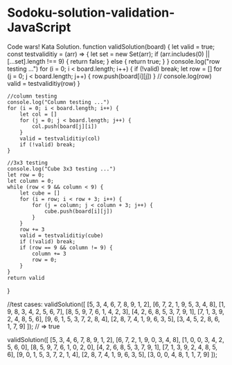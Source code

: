 # Sodoku-solution-validation-JavaScript
Code wars! Kata Solution.
function validSolution(board) {
	let valid = true;
	const testvaliditiy = (arr) => {
		let set = new Set(arr);
		if (arr.includes(0) || [...set].length !== 9) {
			return false;
		} else {
			return true;
		}
	}
	console.log("row testing ...")
	for (i = 0; i < board.length; i++) {
		if (!valid) break;
		let row = []
		for (j = 0; j < board.length; j++) {
			row.push(board[i][j])
		}
		// console.log(row)
		valid = testvaliditiy(row)
	}

	//column testing
	console.log("Column testing ...")
	for (i = 0; i < board.length; i++) {
		let col = []
		for (j = 0; j < board.length; j++) {
			col.push(board[j][i])
		}
		valid = testvaliditiy(col)
		if (!valid) break;
	}

	//3x3 testing
	console.log("Cube 3x3 testing ...")
	let row = 0;
	let column = 0;
	while (row < 9 && column < 9) {
		let cube = []
		for (i = row; i < row + 3; i++) {
			for (j = column; j < column + 3; j++) {
				cube.push(board[i][j])
			}
		}
		row += 3
		valid = testvaliditiy(cube)
		if (!valid) break;
		if (row == 9 && column != 9) {
			column += 3
			row = 0;
		}
	}
	return valid
}

//test cases:
validSolution([
  [5, 3, 4, 6, 7, 8, 9, 1, 2],
  [6, 7, 2, 1, 9, 5, 3, 4, 8],
  [1, 9, 8, 3, 4, 2, 5, 6, 7],
  [8, 5, 9, 7, 6, 1, 4, 2, 3],
  [4, 2, 6, 8, 5, 3, 7, 9, 1],
  [7, 1, 3, 9, 2, 4, 8, 5, 6],
  [9, 6, 1, 5, 3, 7, 2, 8, 4],
  [2, 8, 7, 4, 1, 9, 6, 3, 5],
  [3, 4, 5, 2, 8, 6, 1, 7, 9]
]); // => true

validSolution([
  [5, 3, 4, 6, 7, 8, 9, 1, 2], 
  [6, 7, 2, 1, 9, 0, 3, 4, 8],
  [1, 0, 0, 3, 4, 2, 5, 6, 0],
  [8, 5, 9, 7, 6, 1, 0, 2, 0],
  [4, 2, 6, 8, 5, 3, 7, 9, 1],
  [7, 1, 3, 9, 2, 4, 8, 5, 6],
  [9, 0, 1, 5, 3, 7, 2, 1, 4],
  [2, 8, 7, 4, 1, 9, 6, 3, 5],
  [3, 0, 0, 4, 8, 1, 1, 7, 9]
]); 
